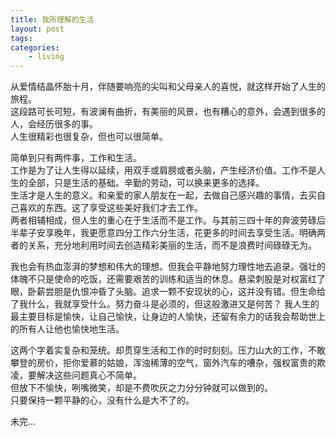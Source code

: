 ```yaml
---
title: 我所理解的生活
layout: post
tags:
categories:
    - living
---
```


从爱情结晶怀胎十月，伴随要响亮的尖叫和父母亲人的喜悦，就这样开始了人生的旅程。   
这段路可长可短，有波澜有曲折，有美丽的风景，也有糟心的意外，会遇到很多的人，会经历很多的事。   
人生很精彩也很复杂，但也可以很简单。   

简单到只有两件事，工作和生活。   
工作是为了让人生得以延续，用双手或肩膀或者头脑，产生经济价值。工作不是人生的全部，只是生活的基础。辛勤的劳动，可以换来更多的选择。   
生活才是人生的意义。和亲爱的家人朋友在一起，去做自己感兴趣的事情，去买自己喜欢的东西。这了享受这些美好我们才去工作。   
两者相辅相成，但人生的重心在于生活而不是工作。与其前三四十年的奔波劳碌后半辈子安享晚年，我更愿意四分工作六分生活，花更多的时间去享受生活。明确两者的关系，充分地利用时间去创造精彩美丽的生活，而不是浪费时间碌碌无为。

我也会有热血澎湃的梦想和伟大的理想。但我会平静地努力理性地去追录。强壮的体魄不只是使命的吃饭，还需要艰苦的训练和适当的休息。悬梁刺股是对权富红了眼，卧薪尝胆是仇恨冲昏了头脑。追求一颗不安现状的心，这并没有错。但生命给了我什么，我就享受什么。努力奋斗是必须的，但这般激进又是何苦？
我人生的最主要目标是愉快，让自己愉快，让身边的人愉快，还留有余力的话我会帮助世上的所有人让他也愉快地生活。   

这两个字着实复杂和笼统。却贯穿生活和工作的时时刻刻。压力山大的工作，不敢攀登的房价，拒你爱慕的姑娘，浑浊稀薄的空气，窗外汽车的嘈杂，强权富贵的欺凌，要解决这些问题真心不简单。   
但放下不愉快，咧嘴微笑，却是不费吹灰之力分分钟就可以做到的。   
只要保持一颗平静的心，没有什么是大不了的。

未完...